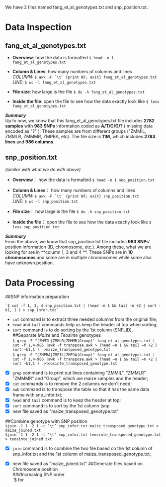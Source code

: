 We have 2 files named fang_et_al_genotypes.txt and snp_position.txt.  

# Data Inspection  
## fang\_et\_al\_genotypes.txt  
  
- **Overview**: how the data is formatted `$ head -n 1  fang_et_al_genotypes.txt`

- **Column & Lines**: how many numbers of columns and lines   
_COLUMN:_  ``$ awk -F `\t` {print NF; exit} fang_et_al_genotypes.txt ``   
_LINE:_  `$ wc -l fang_et_al_genotypes.txt`

- **File size**: how large is the file `$ du -h fang_et_al_genotypes.txt `

- **Inside the file**: open the file to see how the data exactly look like `$ less fang_et_al_genotypes.txt`

**_Summary_**  
Up to now, we know that this fang\_et\_al\_genotypes.txt file includes **2782 samples** with **983 SNPs** information coded as **A/T/C/G/?** ( missing data encoded as "?" ). These samples are from different groups ("ZMMIL, ZMMLR, ZMMMR, ZMPBA, etc). The file size is **11M**, which includes **2783 lines** and **986 columns**.  



## snp_position.txt

_(similar with what we do with above)_  
 
- **Overview**： how the data is formatted `$ head -n 1 snp_position.txt`  
	
- **Column & Lines**： how many numbers of columns and lines   
_COLUMN:_  ``$ awk -F `\t` {print NF; exit} snp_position.txt ``   
_LINE:_  `$ wc -l snp_position.txt`  

- **File size**： how large is the file `$ du -h snp_position.txt`

- **Inside the file**： open the file to see how the data exactly look like `$ less snp_position_txt`  
	
**_Summary_**  
From the above, we know that snp\_position.txt file includes **983 SNPs**' position information (ID, chromosome, etc.). Among these, what we are looking for are in **column 1, 3 and 4 **. These SNPs are in **10 chromosomes** and some are in multiple chromosomes while some also have unknown position.

# Data Processing  

##SNP information preparation  
    
	`$ cut -f 1, 3, 4 snp_position.txt | (head -n 1 && tail -n +2 | sort -k1, 1 ) > snp_infor.txt`  
  
 -  `cut` command is to extract three needed columns from the original file;   
 -  `head` and `tail` commands help us keep the header at top when sorting;  
 -  `sort` command is to do sorting by the 1st column (SNP_ID).    
##Separate _Maize_ and _Teosinte_ genotypes   
	`$ grep -E "(ZMMIL|ZMMLR|ZMMMR|Group)" fang_et_al_genotypes.txt | cut -f 1,4-986 |awk -f transpose.awk > (head –n 1 && tail –n +2 | sort –k1,1 )  >maize_transposed_genotype.txt`  
	`$ grep -E "(ZMPBA|ZMPIL|ZMPJA|Group)" fang_et_al_genotypes.txt | cut -f 1,4-986 |awk -f transpose.awk > (head –n 1 && tail –n +2 | sort –k1,1 )  >teosinte_transposed_genotype.txt`  
 - [x] `grep` command is to print out lines containing "ZMMIL", "ZMMLR" "ZMMMR" and "Group", which are maize samples and the header; 
 - [x] `cut` commands is to remove the 2 columns we don't need;
 - [x] `awk` command is to transpose the table so that it has the same data frame with snp_infor.txt;
 - [x] `head` and `tail` command is to keep the header at top;
 - [x] `sort` command is to sort by the 1st column (snp
 - [x] new file saved as "maize\_transposed\_genotype.txt".  

##Combine genotype with SNP position      
	`$join -1 1 -2 1 –t ‘\t’ snp_infor.txt maize_transposed_genotype.txt > maize_joined.txt`  
	`$join -1 1 -2 1 –t ‘\t’ snp_infor.txt teosinte_transposed_genotype.txt > teosinte_joined.txt`				
 - [x] `join` command is to combine the two file based on the 1st column of snp_infor.txt and the 1st column of maize_transposed_genotype.txt; 
 - [x] new file saved as "maize_joined.txt"
##Generate files based on Chromosome position  
###Increasing SNP order  
`$ for 
 

&emsp;